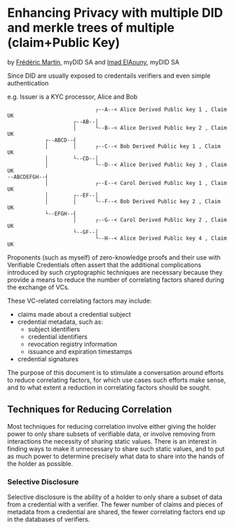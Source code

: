 # Enhancing Privacy with multiple DID and merkle trees of multiple (claim+Public Key) 

by  [Frédéric Martin](mailto:frederic.martin@mydid.com), myDID SA
and [Imad ElAouny](mailto:imad.elaouny@mydid.com), myDID SA

Since DID are usually exposed to credentails verifiers and even simple authentication

e.g. Issuer is a KYC processor, Alice and Bob

                                ┌--A--< Alice Derived Public key 1 , Claim UK
                         ┌--AB--│     
                         │      └--B--< Alice Derived Public key 2 , Claim UK
                ┌--ABCD--┤  
                │        │      ┌--C--< Bob Derived Public key 1 , Claim UK
                │        └--CD--│     
                │               └--D--< Alice Derived Public key 3 , Claim UK
    --ABCDEFGH--┤  
                │               ┌--E--< Carol Derived Public key 1 , Claim UK
                │        ┌--EF--│     
                │        │      └--F--< Bob Derived Public key 2 , Claim UK
                └--EFGH--┤  
                         │      ┌--G--< Carol Derived Public key 2 , Claim UK
                         └--GF--│     
                                └--H--< Alice Derived Public key 4 , Claim UK
  
Proponents (such as myself) of zero-knowledge proofs and their use with
Verifiable Credentials often assert that the additional complications introduced
by such cryptographic techniques are necessary because they provide a means to
reduce the number of correlating factors shared during the exchange of VCs.

These VC-related correlating factors may include:
- claims made about a credential subject
- credential metadata, such as: 
  - subject identifiers
  - credential identifiers
  - revocation registry information
  - issuance and expiration timestamps
- credential signatures

The purpose of this document is to stimulate a conversation around efforts to
reduce correlating factors, for which use cases such efforts make sense, and to
what extent a reduction in correlating factors should be sought.

## Techniques for Reducing Correlation
Most techniques for reducing correlation involve either giving the holder power
to only share subsets of verifiable data, or involve removing from interactions
the necessity of sharing static values. There is an interest in finding ways to
make it unnecessary to share such static values, and to put as much power to
determine precisely what data to share into the hands of the holder as possible.

### Selective Disclosure
Selective disclosure is the ability of a holder to only share a subset of data
from a credential with a verifier. The fewer number of claims and pieces of
metadata from a credential are shared, the fewer correlating factors end up in
the databases of verifiers.
